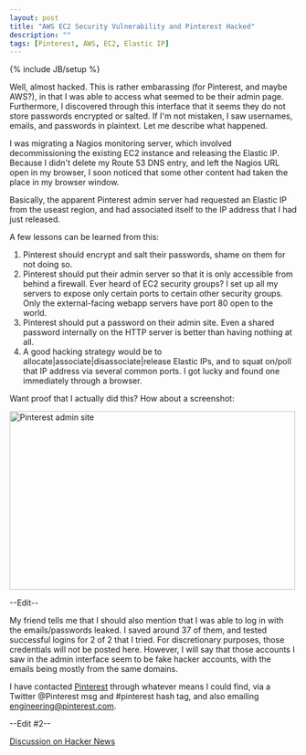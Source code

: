 ```yaml
---
layout: post
title: "AWS EC2 Security Vulnerability and Pinterest Hacked"
description: ""
tags: [Pinterest, AWS, EC2, Elastic IP]
---
```

{% include JB/setup %}

Well, almost hacked. This is rather embarassing (for Pinterest, and maybe AWS?), in that I was able to access what seemed to be their admin page. Furthermore, I discovered through this interface that it seems they do not store passwords encrypted or salted. If I'm not mistaken, I saw usernames, emails, and passwords in plaintext. Let me describe what happened.

I was migrating a Nagios monitoring server, which involved decommissioning the existing EC2 instance and releasing the Elastic IP. Because I didn't delete my Route 53 DNS entry, and left the Nagios URL open in my browser, I soon noticed that some other content had taken the place in my browser window.

Basically, the apparent Pinterest admin server had requested an Elastic IP from the useast region, and had associated itself to the IP address that I had just released.

A few lessons can be learned from this:

1. Pinterest should encrypt and salt their passwords, shame on them for not doing so.
2. Pinterest should put their admin server so that it is only accessible from behind a firewall. Ever heard of EC2 security groups? I set up all my servers to expose only certain ports to certain other security groups. Only the external-facing webapp servers have port 80 open to the world.
3. Pinterest should put a password on their admin site. Even a shared password internally on the HTTP server is better than having nothing at all.
4. A good hacking strategy would be to allocate|associate|disassociate|release Elastic IPs, and to squat on/poll that IP address via several common ports. I got lucky and found one immediately through a browser.

Want proof that I actually did this? How about a screenshot:

<a href="http://www.flickr.com/photos/jontsai8601/8726964707/" title="Pinterest admin site by jontsai8601, on Flickr"><img src="http://farm8.staticflickr.com/7365/8726964707_066174c2ed.jpg" width="500" height="313" alt="Pinterest admin site"></a>

--Edit--

My friend tells me that I should also mention that I was able to log in with the emails/passwords leaked. I saved around 37 of them, and tested successful logins for 2 of 2 that I tried. For discretionary purposes, those credentials will not be posted here. However, I will say that those accounts I saw in the admin interface seem to be fake hacker accounts, with the emails being mostly from the same domains.

I have contacted [Pinterest](http://engineering.pinterest.com/) through whatever means I could find, via a Twitter @Pinterest msg and #pinterest hash tag, and also emailing <engineering@pinterest.com>.

--Edit #2--

[Discussion on Hacker News](https://news.ycombinator.com/item?id=5689821)
